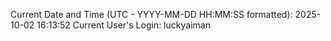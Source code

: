 Current Date and Time (UTC - YYYY-MM-DD HH:MM:SS formatted): 2025-10-02 16:13:52
Current User's Login: luckyaiman
